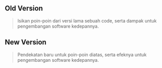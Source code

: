 ## Old Version

> Isikan poin-poin dari versi lama sebuah code, serta dampak untuk pengembangan software kedepannya.

## New Version

> Pendekatan baru untuk poin-poin diatas, serta efeknya untuk pengembangan software kedepannya.
